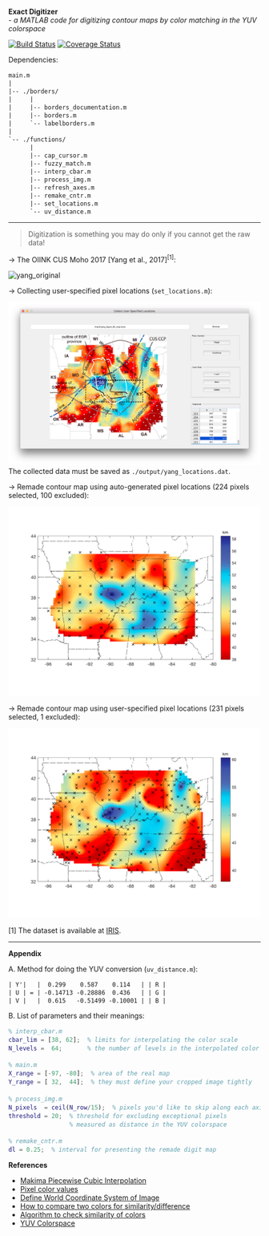 **Exact Digitizer**
<br> - *a MATLAB code for digitizing contour maps by color matching in the YUV colorspace*

[![Build Status](https://travis-ci.org/vberger/silinapse.svg?branch=master)](https://travis-ci.org/vberger/silinapse)
[![Coverage Status](https://coveralls.io/repos/vberger/silinapse/badge.svg?branch=master&service=github)](https://coveralls.io/github/vberger/silinapse?branch=master)

Dependencies:
```
main.m
|
|-- ./borders/
|     |
|     |-- borders_documentation.m
|     |-- borders.m
|     `-- labelborders.m
|
`-- ./functions/
      |
      |-- cap_cursor.m
      |-- fuzzy_match.m
      |-- interp_cbar.m
      |-- process_img.m
      |-- refresh_axes.m
      |-- remake_cntr.m
      |-- set_locations.m
      `-- uv_distance.m
```
---

<!-- → Example input map - depths to the 410 km discontinuity [Gilbert et al., 2003]:

![gilbert_original](./report/gilbert_figure_6a_original.png)

→ Cropped image for digitization (`./input/gilbert_figure_6a_crop.png`):

![gilbert_impixel](./input/gilbert_figure_6a_impixel.png)

→ User-provided digitized color scale (`./input/gilbert_colorbar.dat`):
```
 401 222  44  42
 402 226  66  42
 403 231  98  43
 404 237 135  40
 405 245 184  42
 406 236 215  39
 407 167 193  32
 408 108 168  35
 409  77 156  43
 410  40 135  39
 411  17 126  42
 412  15 131  70
 413  11 133 106
 414   6 132 158
 415   6 137 208
 416   1 137 230
 417   3 130 225
 418  11  94 182
 419  18  61 144
```
Once you have prepared these files, specify `cbar_lim`, `N_levels`, `X_range`, `Y_range`, `N_pixels`, and `dl`. Run `main.m` to perform digitization. Adjust the threshold for `fuzzy_match()` in `process_img.m` if necessary (the commented code block in `main.m` may help with this).

The sampled dataset will be saved as `./output/gilbert_digitized.dat`.

→ Digitized 410 km discontinuity (284 data points, showing the first 19 lines):
```
-117.128764  42.036278  418.730159
-116.532488  42.036278  420.000000
-115.936212  42.036278  419.365079
-114.147385  42.036278  412.698413
-113.551109  42.036278  409.523810
-112.954834  42.036278  409.523810
-112.358558  42.036278  412.063492
-109.973455  42.036278  419.365079
-109.377179  42.036278  418.412698
-108.780903  42.036278  401.269841
-106.992076  42.036278  401.587302
-106.395800  42.036278  401.587302
-105.799525  42.036278  401.587302
-105.203249  42.036278  401.587302
-104.010697  42.036278  408.253968
-103.414422  42.036278  407.936508
-102.818146  42.036278  409.206349
-118.917591  41.561514  402.222222
-118.321315  41.561514  402.539683
 ...
```
→ Remade contour map using auto-generated pixel locations:

![gilbert_auto](./report/gilbert_figure_6a_auto.png)

→ Remade contour map using user-specified pixel locations:

![gilbert_manual](./report/gilbert_figure_6a_manual.png) -->

> Digitization is something you may do only if you cannot get the raw data!

<!-- Trying more examples... -->

→ The OIINK CUS Moho 2017 [Yang et al., 2017]<sup>[1]</sup>:

![yang_original](./report/yang_figure_6b_original.bmp)

→ Collecting user-specified pixel locations (`set_locations.m`):

![yang_locations](./input/yang_set_locations.png)
The collected data must be saved as `./output/yang_locations.dat`.

→ Remade contour map using auto-generated pixel locations (224 pixels selected, 100 excluded):

![yang_auto](./report/yang_figure_6b_auto.png)

→ Remade contour map using user-specified pixel locations (231 pixels selected, 1 excluded):

![yang_manual](./report/yang_figure_6b_manual.png)

[1] The dataset is available at [IRIS](https://ds.iris.edu/ds/products/emc-oiink_cus_moho2017/).

---

**Appendix**

A. Method for doing the YUV conversion (`uv_distance.m`):
```
| Y'|   |  0.299    0.587    0.114   | | R |
| U | = | -0.14713 -0.28886  0.436   | | G |
| V |   |  0.615   -0.51499 -0.10001 | | B |
```
B. List of parameters and their meanings:
```matlab
% interp_cbar.m
cbar_lim = [38, 62];  % limits for interpolating the color scale
N_levels =  64;       % the number of levels in the interpolated color scale

% main.m
X_range = [-97, -80];  % area of the real map
Y_range = [ 32,  44];  % they must define your cropped image tightly

% process_img.m
N_pixels  = ceil(N_row/15);  % pixels you'd like to skip along each axis
threshold = 20;  % threshold for excluding exceptional pixels
                 % measured as distance in the YUV colorspace

% remake_cntr.m
dl = 0.25;  % interval for presenting the remade digit map
```
**References**
* [Makima Piecewise Cubic Interpolation](https://blogs.mathworks.com/cleve/2019/04/29/makima-piecewise-cubic-interpolation/)
* [Pixel color values](https://www.mathworks.com/help/images/ref/impixel.html)
* [Define World Coordinate System of Image](https://www.mathworks.com/help/images/define-world-coordinates-using-spatial-referencing.html)
* [How to compare two colors for similarity/difference](https://stackoverflow.com/questions/9018016/how-to-compare-two-colors-for-similarity-difference)
* [Algorithm to check similarity of colors](https://stackoverflow.com/questions/5392061/algorithm-to-check-similarity-of-colors)
* [YUV Colorspace](https://softpixel.com/~cwright/programming/colorspace/yuv/)
